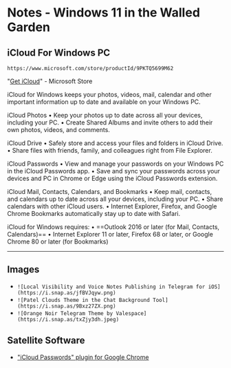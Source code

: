 # Notes - Windows 11 in the Walled Garden

## iCloud For Windows PC

`https://www.microsoft.com/store/productId/9PKTQ5699M62`

"[Get iCloud](https://www.microsoft.com/store/productId/9PKTQ5699M62)" - Microsoft Store

iCloud for Windows keeps your photos, videos, mail, calendar and other important information up to date and available on your Windows PC.

iCloud Photos
• Keep your photos up to date across all your devices, including your PC.
• Create Shared Albums and invite others to add their own photos, videos, and comments.

iCloud Drive
• Safely store and access your files and folders in iCloud Drive.
• Share files with friends, family, and colleagues right from File Explorer.

iCloud Passwords
• View and manage your passwords on your Windows PC in the iCloud Passwords app.
• Save and sync your passwords across your devices and PC in Chrome or Edge using the iCloud Passwords extension.

iCloud Mail, Contacts, Calendars, and Bookmarks
• Keep mail, contacts, and calendars up to date across all your devices, including your PC.
• Share calendars with other iCloud users.
• Internet Explorer, Firefox, and Google Chrome Bookmarks automatically stay up to date with Safari.

iCloud for Windows requires:
• ==Outlook 2016 or later (for Mail, Contacts, Calendars)==
• Internet Explorer 11 or later, Firefox 68 or later, or Google Chrome 80 or later (for Bookmarks)

***

## Images

* `![Local Visibility and Voice Notes Publishing in Telegram for iOS](https://i.snap.as/jfBVJqyw.png)`
* `![Patel Clouds Theme in the Chat Background Tool](https://i.snap.as/9Bxz27ZX.png)`
* `![Orange Noir Telegram Theme by Valespace](https://i.snap.as/txZjy3dh.jpeg)`

## Satellite Software

* ["iCloud Passwords" plugin for Google Chrome](https://chrome.google.com/webstore/detail/icloud-passwords/pejdijmoenmkgeppbflobdenhhabjlaj)

